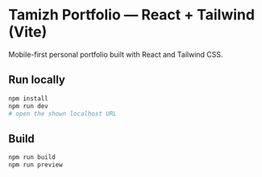 # Tamizh Portfolio — React + Tailwind (Vite)

Mobile-first personal portfolio built with React and Tailwind CSS.

## Run locally
```bash
npm install
npm run dev
# open the shown localhost URL
```

## Build
```bash
npm run build
npm run preview
```
